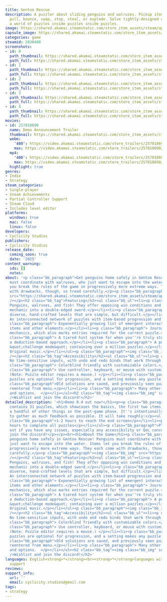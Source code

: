 ```yaml
---
title: Gentoo Rescue
description: A puzzler about sliding penguins and walruses. Pickup items to push,
  pull, bounce, swap, stop, steal, or explode. Solve tightly-designed challenges in
  a world of puzzles inside puzzles inside puzzles.
image: https://shared.akamai.steamstatic.com/store_item_assets/steam/apps/2830480/header.jpg?t=1733090222
capsule_image: https://shared.akamai.steamstatic.com/store_item_assets/steam/apps/2830480/capsule_231x87.jpg?t=1733090222
categories: game
steamid: 2830480
screenshots:
- id: 0
  path_thumbnail: https://shared.akamai.steamstatic.com/store_item_assets/steam/apps/2830480/ss_74e34f8ebe5841da343669d8fef710a862fb380a.600x338.jpg?t=1733090222
  path_full: https://shared.akamai.steamstatic.com/store_item_assets/steam/apps/2830480/ss_74e34f8ebe5841da343669d8fef710a862fb380a.1920x1080.jpg?t=1733090222
- id: 1
  path_thumbnail: https://shared.akamai.steamstatic.com/store_item_assets/steam/apps/2830480/ss_66b01ab1e0fe3c1acf9dac3ffa15144596349e55.600x338.jpg?t=1733090222
  path_full: https://shared.akamai.steamstatic.com/store_item_assets/steam/apps/2830480/ss_66b01ab1e0fe3c1acf9dac3ffa15144596349e55.1920x1080.jpg?t=1733090222
- id: 2
  path_thumbnail: https://shared.akamai.steamstatic.com/store_item_assets/steam/apps/2830480/ss_9b2f008afa3cf5a29647c3bd6db46773d7984144.600x338.jpg?t=1733090222
  path_full: https://shared.akamai.steamstatic.com/store_item_assets/steam/apps/2830480/ss_9b2f008afa3cf5a29647c3bd6db46773d7984144.1920x1080.jpg?t=1733090222
- id: 3
  path_thumbnail: https://shared.akamai.steamstatic.com/store_item_assets/steam/apps/2830480/ss_a383ec1931de16b11c0a697cdd38031475e62aa8.600x338.jpg?t=1733090222
  path_full: https://shared.akamai.steamstatic.com/store_item_assets/steam/apps/2830480/ss_a383ec1931de16b11c0a697cdd38031475e62aa8.1920x1080.jpg?t=1733090222
- id: 4
  path_thumbnail: https://shared.akamai.steamstatic.com/store_item_assets/steam/apps/2830480/ss_54fec57e299281fe4080c94ab76aed55fc59cf7a.600x338.jpg?t=1733090222
  path_full: https://shared.akamai.steamstatic.com/store_item_assets/steam/apps/2830480/ss_54fec57e299281fe4080c94ab76aed55fc59cf7a.1920x1080.jpg?t=1733090222
movies:
- id: 257018690
  name: Demo Announcement Trailer
  thumbnail: https://shared.akamai.steamstatic.com/store_item_assets/steam/apps/257018690/6c50588d76e9ba88b07de30e72624604ad924397/movie_600x337.jpg?t=1733052167
  webm:
    '480': https://video.akamai.steamstatic.com/store_trailers/257018690/movie480_vp9.webm?t=1733052167
    max: https://video.akamai.steamstatic.com/store_trailers/257018690/movie_max_vp9.webm?t=1733052167
  mp4:
    '480': https://video.akamai.steamstatic.com/store_trailers/257018690/movie480.mp4?t=1733052167
    max: https://video.akamai.steamstatic.com/store_trailers/257018690/movie_max.mp4?t=1733052167
  highlight: true
genres:
- Indie
- Strategy
steam_categories:
- Single-player
- Steam Achievements
- Partial Controller Support
- Steam Cloud
- Includes level editor
platforms:
  windows: true
  mac: false
  linux: false
developers:
- Cyclicity Studios
publishers:
- Cyclicity Studios
release_date:
  coming_soon: true
  date: '2025'
content_warning:
  ids: []
  notes:
about: '<p class="bb_paragraph">Get penguins home safely in Gentoo Rescue! Penguins
  must coordinate with walruses, who just want to escape into the water. Items let
  you break the rules of the game in progressively more extreme ways. They each come
  with drawbacks, though, so tread carefully.</p><p class="bb_paragraph"><img class="bb_img"
  src="https://shared.akamai.steamstatic.com/store_item_assets/steam/apps/2830480/extras/mallet-march.gif?t=1733090222"
  /></p><h2 class="bb_tag">Featuring</h2><ul class="bb_ul"><li><p class="bb_paragraph">
  Penguins, walruses, and fish! They offer opposing win conditions and turn every
  mechanic into a double-edged sword.</p></li><li><p class="bb_paragraph">Over 250
  diverse, hand-crafted levels that are simple, but difficult.</p></li><li><p class="bb_paragraph">
  An interconnected network of puzzles with item-based progression and meta twists.</p></li><li><p
  class="bb_paragraph"> Exponentially growing list of emergent interactions between
  items and other elements.</p></li><li><p class="bb_paragraph"> Journal for tracking
  mechanics, which also marks entries required for the current puzzle.</p></li><li><p
  class="bb_paragraph"> A tiered hint system for when you''re truly stuck. These teach
  a deduction-based approach.</p></li><li><p class="bb_paragraph"> A post-game score-based
  &quot;challenge mode&quot; containing over a million puzzles.</p></li><li><p class="bb_paragraph">
  Original music.</p></li></ul><p class="bb_paragraph"><img class="bb_img" src="https://shared.akamai.steamstatic.com/store_item_assets/steam/apps/2830480/extras/milliban.gif?t=1733090222"
  /></p><h2 class="bb_tag">Accessibility</h2><ul class="bb_ul"><li><p class="bb_paragraph">
  No time-sensitive inputs, with undo and redo binds that work through resets.</p></li><li><p
  class="bb_paragraph"> Colorblind friendly with customizable colors.</p></li><li><p
  class="bb_paragraph"> Use controller, keyboard, or mouse with customizable binds.
  (Note: Puzzle editor requires a mouse.) </p></li><li><p class="bb_paragraph">Most
  puzzles are optional for progression, and a setting makes any puzzle skippable.</p></li><li><p
  class="bb_paragraph">Old solutions are saved, and previously seen puzzles can be
  reentered from menu.</p></li><li><p class="bb_paragraph"> Many other QoL features
  and options.  </p></li></ul><h2 class="bb_tag"><img class="bb_img" src="https://shared.akamai.steamstatic.com/store_item_assets/steam/apps/2830480/extras/wormhole.gif?t=1733090222"
  />Wishlist and join the discord!</h2>'
detailed_description: '<h1>Demo 0.4 out now!</h1><p><p class="bb_paragraph">This demo
  contains 31 puzzles, which showcases the basics, the first two items, and teases
  a handful of other things in the post-game phase. It''s intentionally a bit longer
  to gather as much feedback as possible. It will take roughly:</p><ul class="bb_ul"><li><p
  class="bb_paragraph">1-2 hours to reach the end screen</p></li><li><p class="bb_paragraph">3-∞
  hours to complete all puzzles</p></li></ul><p class="bb_paragraph">Please reach
  out if you have any issues, especially any accessibility or QoL concerns. Also,
  join the discord!</p></p><br><h1>About the Game</h1><p class="bb_paragraph">Get
  penguins home safely in Gentoo Rescue! Penguins must coordinate with walruses, who
  just want to escape into the water. Items let you break the rules of the game in
  progressively more extreme ways. They each come with drawbacks, though, so tread
  carefully.</p><p class="bb_paragraph"><img class="bb_img" src="https://shared.akamai.steamstatic.com/store_item_assets/steam/apps/2830480/extras/mallet-march.gif?t=1733090222"
  /></p><h2 class="bb_tag">Featuring</h2><ul class="bb_ul"><li><p class="bb_paragraph">
  Penguins, walruses, and fish! They offer opposing win conditions and turn every
  mechanic into a double-edged sword.</p></li><li><p class="bb_paragraph">Over 250
  diverse, hand-crafted levels that are simple, but difficult.</p></li><li><p class="bb_paragraph">
  An interconnected network of puzzles with item-based progression and meta twists.</p></li><li><p
  class="bb_paragraph"> Exponentially growing list of emergent interactions between
  items and other elements.</p></li><li><p class="bb_paragraph"> Journal for tracking
  mechanics, which also marks entries required for the current puzzle.</p></li><li><p
  class="bb_paragraph"> A tiered hint system for when you''re truly stuck. These teach
  a deduction-based approach.</p></li><li><p class="bb_paragraph"> A post-game score-based
  &quot;challenge mode&quot; containing over a million puzzles.</p></li><li><p class="bb_paragraph">
  Original music.</p></li></ul><p class="bb_paragraph"><img class="bb_img" src="https://shared.akamai.steamstatic.com/store_item_assets/steam/apps/2830480/extras/milliban.gif?t=1733090222"
  /></p><h2 class="bb_tag">Accessibility</h2><ul class="bb_ul"><li><p class="bb_paragraph">
  No time-sensitive inputs, with undo and redo binds that work through resets.</p></li><li><p
  class="bb_paragraph"> Colorblind friendly with customizable colors.</p></li><li><p
  class="bb_paragraph"> Use controller, keyboard, or mouse with customizable binds.
  (Note: Puzzle editor requires a mouse.) </p></li><li><p class="bb_paragraph">Most
  puzzles are optional for progression, and a setting makes any puzzle skippable.</p></li><li><p
  class="bb_paragraph">Old solutions are saved, and previously seen puzzles can be
  reentered from menu.</p></li><li><p class="bb_paragraph"> Many other QoL features
  and options.  </p></li></ul><h2 class="bb_tag"><img class="bb_img" src="https://shared.akamai.steamstatic.com/store_item_assets/steam/apps/2830480/extras/wormhole.gif?t=1733090222"
  />Wishlist and join the discord!</h2>'
languages: English<strong>*</strong><br><strong>*</strong>languages with full audio
  support
reviews:
support_info:
  url: ''
  email: cyclicity.studios@gmail.com
tags:
- strategy
---
```


